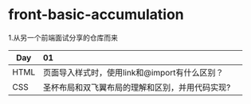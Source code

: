 # front-basic-accumulation
1.从另一个前端面试分享的仓库而来



| Day  | 01                           |    |
|------|:-----------------------------|:---|
| HTML | 页面导入样式时，使用link和@import有什么区别？ |    |
| CSS  | 圣杯布局和双飞翼布局的理解和区别，并用代码实现?     |    |

